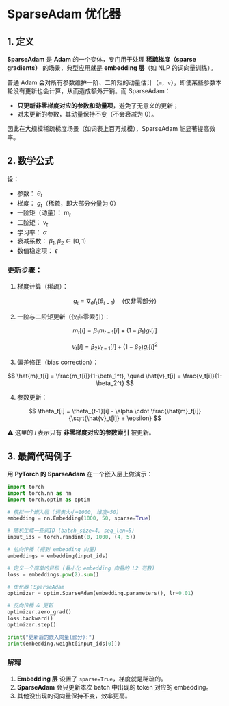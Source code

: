 # SparseAdam 优化器

## 1. 定义

**SparseAdam** 是 **Adam** 的一个变体，专门用于处理 **稀疏梯度（sparse gradients）** 的场景，典型应用就是 **embedding 层**（如 NLP 的词向量训练）。

普通 Adam 会对所有参数维护一阶、二阶矩的动量估计（`m, v`），即使某些参数本轮没有更新也会计算，从而造成额外开销。而 SparseAdam：

* **只更新非零梯度对应的参数和动量项**，避免了无意义的更新；
* 对未更新的参数，其动量保持不变（不会衰减为 0）。

因此在大规模稀疏梯度场景（如词表上百万规模），SparseAdam 能显著提高效率。


## 2. 数学公式

设：

* 参数： $\theta_t$
* 梯度： $g_t$（稀疏，即大部分分量为 0）
* 一阶矩（动量）： $m_t$
* 二阶矩： $v_t$
* 学习率： $\alpha$
* 衰减系数： $\beta_1, \beta_2 \in [0,1)$
* 数值稳定项： $\epsilon$

### 更新步骤：

1. 梯度计算（稀疏）：

$$
g_t = \nabla_\theta f_t(\theta_{t-1}) \quad (\text{仅非零部分})
$$

2. 一阶与二阶矩更新（仅非零索引）：

$$
m_t[i] = \beta_1 m_{t-1}[i] + (1-\beta_1) g_t[i]
$$

$$
v_t[i] = \beta_2 v_{t-1}[i] + (1-\beta_2) g_t[i]^2
$$

3. 偏差修正（bias correction）：

$$
\hat{m}_t[i] = \frac{m_t[i]}{1-\beta_1^t}, \quad 
\hat{v}_t[i] = \frac{v_t[i]}{1-\beta_2^t}
$$

4. 参数更新：

$$
\theta_t[i] = \theta_{t-1}[i] - \alpha \cdot \frac{\hat{m}_t[i]}{\sqrt{\hat{v}_t[i]} + \epsilon}
$$

⚠️ 这里的 $i$ 表示只有 **非零梯度对应的参数索引** 被更新。


## 3. 最简代码例子

用 **PyTorch 的 SparseAdam** 在一个嵌入层上做演示：

```python
import torch
import torch.nn as nn
import torch.optim as optim

# 模拟一个嵌入层 (词表大小=1000, 维度=50)
embedding = nn.Embedding(1000, 50, sparse=True)

# 随机生成一些词ID (batch_size=4, seq_len=5)
input_ids = torch.randint(0, 1000, (4, 5))

# 前向传播 (得到 embedding 向量)
embeddings = embedding(input_ids)

# 定义一个简单的目标 (最小化 embedding 向量的 L2 范数)
loss = embeddings.pow(2).sum()

# 优化器：SparseAdam
optimizer = optim.SparseAdam(embedding.parameters(), lr=0.01)

# 反向传播 & 更新
optimizer.zero_grad()
loss.backward()
optimizer.step()

print("更新后的嵌入向量(部分):")
print(embedding.weight[input_ids[0]])
```



### 解释

1. **Embedding 层** 设置了 `sparse=True`，梯度就是稀疏的。
2. **SparseAdam** 会只更新本次 batch 中出现的 token 对应的 embedding。
3. 其他没出现的词向量保持不变，效率更高。


